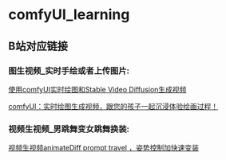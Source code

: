 # comfyUI_learning

## B站对应链接

### 图生视频_实时手绘或者上传图片:

[使用comfyUI实时绘图和Stable Video Diffusion生成视频](https://www.bilibili.com/video/BV1dc411z72m/)



[comfyUI：实时绘图生成视频，跟您的孩子一起沉浸体验绘画过程！](https://www.bilibili.com/video/BV1X94y1E73R/)

### 视频生视频_男跳舞变女跳舞换装:

[视频生视频animateDiff prompt travel ，姿势控制加快速变装](https://www.bilibili.com/video/BV1s34y1c71u/)


